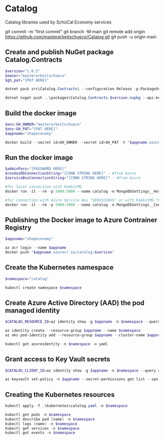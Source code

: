 # Catalog
Catalog libraries used by SchüCal Economy services

git commit -m "first commit"
git branch -M main
git remote add origin https://github.com/masterarbeitschueco/Catalog.git
git push -u origin main

## Create and publish NuGet package Catalog.Contracts
```powershell
$version="1.0.5"
$owner="masterarbeitschueco"
$gh_pat="[PAT HERE]"

dotnet pack src\Catalog.Contracts\ --configuration Release -p:PackageVersion=$version -p:RepositoryUrl=https://github.com/$owner/Catalog -o ..\packages

dotnet nuget push ..\packages\Catalog.Contracts.$version.nupkg --api-key $gh_pat --source "github"
```

## Build the docker image
```powershell
$env:GH_OWNER="masterarbeitschueco"
$env:GH_PAT="[PAT HERE]"
$appname="shopeconomy"

docker build --secret id=GH_OWNER --secret id=GH_PAT -t "$appname.azurecr.io/catalog:$version" .
```

## Run the docker image
```powershell
$adminPass="[PASSWORD HERE]"
$cosmosDbConnectionString="[CONN STRING HERE]" - #from Azure
$serviceBusConnectionString="[CONN STRING HERE]" - #from Azure

#for local connection with RabbitMQ
docker run -it --rm -p 5000:5000 --name catalog -e MongoDbSettings__Host=mongo -e RabbitMQSettings__Host=rabbitmq --network infrastructure_default catalog:$version

#for connection with Azure Service Bus "SERVICEBUS" or with RabbitMQ "RABBITMQ"
docker run -it --rm -p 5000:5000 --name catalog -e MongoDbSettings__ConnectionString=$cosmosDbConnectionString -e ServiceBusSettings__ConnectionString=$serviceBusConnectionString -e ServiceSettings__MessageBroker="SERVICEBUS" --network infrastructure_default catalog:$version
```

## Publishing the Docker image to Azure Contrainer Registry
```powershell
$appname="shopeconomy"

az acr login --name $appname
docker push "$appname.azurecr.io/catalog:$version"
```

## Create the Kubernetes namespace
```powershell
$namespace="catalog"

kubectl create namespace $namespace
```

## Create Azure Active Directory (AAD) the pod managed identity
```powershell
$CATALOG_RESOURCE_ID=az identity show -g $appname -n $namespace --query id -otsv

az identity create --resource-group $appname --name $namespace
az aks pod-identity add --resource-group $appname --cluster-name $appname --namespace $namespace --name $namespace --identity-resource-id $CATALOG_RESOURCE_ID

kubectl get azureidentity -n $namespace -o yaml
```

## Grant access to Key Vault secrets
```powershell
$CATALOG_CLIENT_ID=az identity show -g $appname -n $namespace --query clientId -otsv

az keyvault set-policy -n $appname --secret-permissions get list --spn $CATALOG_CLIENT_ID
```

## Creating the Kubernetes resources
```powershell
kubectl apply -f .\kubernetes\catalog.yaml -n $namespace

kubectl get pods -n $namespace
kubectl describe pod [name] -n $namespace
kubectl logs [name] -n $namespace
kubectl get services -n $namespace
kubectl get events -n $namespace
```